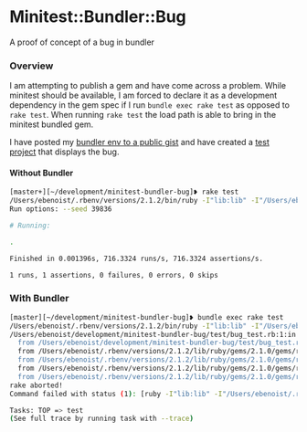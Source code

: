 # Minitest::Bundler::Bug

A proof of concept of a bug in bundler

### Overview
I am attempting to publish a gem and have come across a problem. While minitest should be available, I am forced to declare it as a development dependency in the gem spec if I run `bundle exec rake test` as opposed to `rake test`. When running `rake test` the load path is able to bring in the minitest bundled gem.

I have posted my [bundler env to a public gist](https://gist.github.com/ebenoist/2b54075341f8fc45a80e) and have created a [test project](https://github.com/ebenoist/minitest-bundler-bug) that displays the bug.

#### Without Bundler
```BASH
[master+][~/development/minitest-bundler-bug]❥ rake test
/Users/ebenoist/.rbenv/versions/2.1.2/bin/ruby -I"lib:lib" -I"/Users/ebenoist/.rbenv/versions/2.1.2/lib/ruby/gems/2.1.0/gems/rake-10.4.2/lib" "/Users/ebenoist/.rbenv/versions/2.1.2/lib/ruby/gems/2.1.0/gems/rake-10.4.2/lib/rake/rake_test_loader.rb" "test/bug_test.rb"
Run options: --seed 39836

# Running:

.

Finished in 0.001396s, 716.3324 runs/s, 716.3324 assertions/s.

1 runs, 1 assertions, 0 failures, 0 errors, 0 skips
```

### With Bundler
```BASH
[master][~/development/minitest-bundler-bug]❥ bundle exec rake test
/Users/ebenoist/.rbenv/versions/2.1.2/bin/ruby -I"lib:lib" -I"/Users/ebenoist/.rbenv/versions/2.1.2/lib/ruby/gems/2.1.0/gems/rake-10.4.2/lib" "/Users/ebenoist/.rbenv/versions/2.1.2/lib/ruby/gems/2.1.0/gems/rake-10.4.2/lib/rake/rake_test_loader.rb" "test/bug_test.rb"
/Users/ebenoist/development/minitest-bundler-bug/test/bug_test.rb:1:in `require': cannot load such file -- minitest (LoadError)
  from /Users/ebenoist/development/minitest-bundler-bug/test/bug_test.rb:1:in `<top (required)>'
  from /Users/ebenoist/.rbenv/versions/2.1.2/lib/ruby/gems/2.1.0/gems/rake-10.4.2/lib/rake/rake_test_loader.rb:15:in `require'
  from /Users/ebenoist/.rbenv/versions/2.1.2/lib/ruby/gems/2.1.0/gems/rake-10.4.2/lib/rake/rake_test_loader.rb:15:in `block in <main>'
  from /Users/ebenoist/.rbenv/versions/2.1.2/lib/ruby/gems/2.1.0/gems/rake-10.4.2/lib/rake/rake_test_loader.rb:4:in `select'
  from /Users/ebenoist/.rbenv/versions/2.1.2/lib/ruby/gems/2.1.0/gems/rake-10.4.2/lib/rake/rake_test_loader.rb:4:in `<main>'
rake aborted!
Command failed with status (1): [ruby -I"lib:lib" -I"/Users/ebenoist/.rbenv/versions/2.1.2/lib/ruby/gems/2.1.0/gems/rake-10.4.2/lib" "/Users/ebenoist/.rbenv/versions/2.1.2/lib/ruby/gems/2.1.0/gems/rake-10.4.2/lib/rake/rake_test_loader.rb" "test/bug_test.rb" ]

Tasks: TOP => test
(See full trace by running task with --trace)
```
